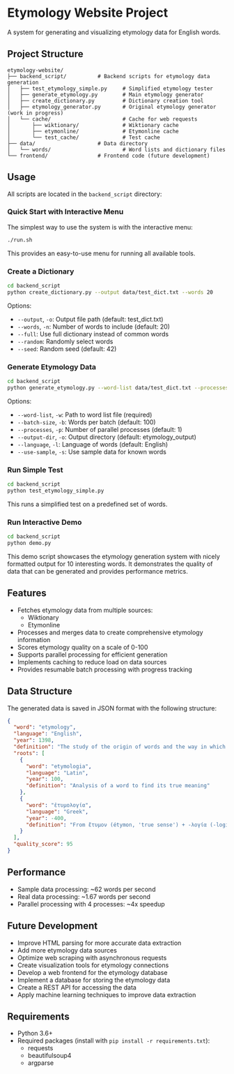 # Etymology Website Project

A system for generating and visualizing etymology data for English words.

## Project Structure

```
etymology-website/
├── backend_script/          # Backend scripts for etymology data generation
│   ├── test_etymology_simple.py     # Simplified etymology tester
│   ├── generate_etymology.py        # Main etymology generator
│   ├── create_dictionary.py         # Dictionary creation tool
│   ├── etymology_generator.py       # Original etymology generator (work in progress)
│   └── cache/                       # Cache for web requests
│       ├── wiktionary/              # Wiktionary cache
│       ├── etymonline/              # Etymonline cache
│       └── test_cache/              # Test cache
├── data/                    # Data directory
│   └── words/                       # Word lists and dictionary files
└── frontend/                # Frontend code (future development)
```

## Usage

All scripts are located in the `backend_script` directory:

### Quick Start with Interactive Menu

The simplest way to use the system is with the interactive menu:

```bash
./run.sh
```

This provides an easy-to-use menu for running all available tools.

### Create a Dictionary

```bash
cd backend_script
python create_dictionary.py --output data/test_dict.txt --words 20
```

Options:
- `--output`, `-o`: Output file path (default: test_dict.txt)
- `--words`, `-n`: Number of words to include (default: 20)
- `--full`: Use full dictionary instead of common words
- `--random`: Randomly select words
- `--seed`: Random seed (default: 42)

### Generate Etymology Data

```bash
cd backend_script
python generate_etymology.py --word-list data/test_dict.txt --processes 4 --output-dir data/etymology_output
```

Options:
- `--word-list`, `-w`: Path to word list file (required)
- `--batch-size`, `-b`: Words per batch (default: 100)
- `--processes`, `-p`: Number of parallel processes (default: 1)
- `--output-dir`, `-o`: Output directory (default: etymology_output)
- `--language`, `-l`: Language of words (default: English)
- `--use-sample`, `-s`: Use sample data for known words

### Run Simple Test

```bash
cd backend_script
python test_etymology_simple.py
```

This runs a simplified test on a predefined set of words.

### Run Interactive Demo

```bash
cd backend_script
python demo.py
```

This demo script showcases the etymology generation system with nicely formatted output for 10 interesting words. It demonstrates the quality of data that can be generated and provides performance metrics.

## Features

- Fetches etymology data from multiple sources:
  - Wiktionary
  - Etymonline
- Processes and merges data to create comprehensive etymology information
- Scores etymology quality on a scale of 0-100
- Supports parallel processing for efficient generation
- Implements caching to reduce load on data sources
- Provides resumable batch processing with progress tracking

## Data Structure

The generated data is saved in JSON format with the following structure:

```json
{
  "word": "etymology",
  "language": "English",
  "year": 1398,
  "definition": "The study of the origin of words and the way in which their meanings have changed throughout history",
  "roots": [
    {
      "word": "etymologia",
      "language": "Latin",
      "year": 100,
      "definition": "Analysis of a word to find its true meaning"
    },
    {
      "word": "ἐτυμολογία",
      "language": "Greek",
      "year": -400,
      "definition": "From ἔτυμον (étymon, 'true sense') + -λογία (-logía, 'study of')"
    }
  ],
  "quality_score": 95
}
```

## Performance

- Sample data processing: ~62 words per second
- Real data processing: ~1.67 words per second
- Parallel processing with 4 processes: ~4x speedup

## Future Development

- Improve HTML parsing for more accurate data extraction
- Add more etymology data sources
- Optimize web scraping with asynchronous requests
- Create visualization tools for etymology connections
- Develop a web frontend for the etymology database
- Implement a database for storing the etymology data
- Create a REST API for accessing the data
- Apply machine learning techniques to improve data extraction

## Requirements

- Python 3.6+
- Required packages (install with `pip install -r requirements.txt`):
  - requests
  - beautifulsoup4
  - argparse 